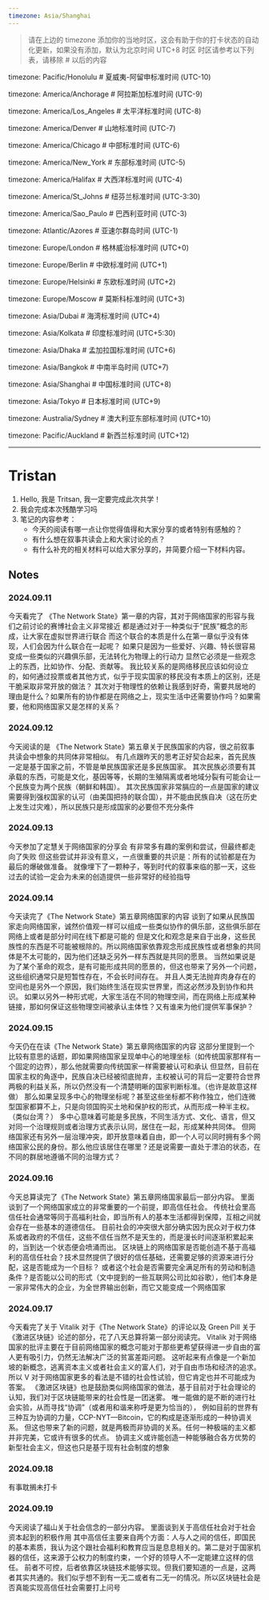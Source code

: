 ```yaml
---
timezone: Asia/Shanghai
---
```


> 请在上边的 timezone 添加你的当地时区，这会有助于你的打卡状态的自动化更新，如果没有添加，默认为北京时间 UTC+8 时区
> 时区请参考以下列表，请移除 # 以后的内容

timezone: Pacific/Honolulu # 夏威夷-阿留申标准时间 (UTC-10)

timezone: America/Anchorage # 阿拉斯加标准时间 (UTC-9)

timezone: America/Los_Angeles # 太平洋标准时间 (UTC-8)

timezone: America/Denver # 山地标准时间 (UTC-7)

timezone: America/Chicago # 中部标准时间 (UTC-6)

timezone: America/New_York # 东部标准时间 (UTC-5)

timezone: America/Halifax # 大西洋标准时间 (UTC-4)

timezone: America/St_Johns # 纽芬兰标准时间 (UTC-3:30)

timezone: America/Sao_Paulo # 巴西利亚时间 (UTC-3)

timezone: Atlantic/Azores # 亚速尔群岛时间 (UTC-1)

timezone: Europe/London # 格林威治标准时间 (UTC+0)

timezone: Europe/Berlin # 中欧标准时间 (UTC+1)

timezone: Europe/Helsinki # 东欧标准时间 (UTC+2)

timezone: Europe/Moscow # 莫斯科标准时间 (UTC+3)

timezone: Asia/Dubai # 海湾标准时间 (UTC+4)

timezone: Asia/Kolkata # 印度标准时间 (UTC+5:30)

timezone: Asia/Dhaka # 孟加拉国标准时间 (UTC+6)

timezone: Asia/Bangkok # 中南半岛时间 (UTC+7)

timezone: Asia/Shanghai # 中国标准时间 (UTC+8)

timezone: Asia/Tokyo # 日本标准时间 (UTC+9)

timezone: Australia/Sydney # 澳大利亚东部标准时间 (UTC+10)

timezone: Pacific/Auckland # 新西兰标准时间 (UTC+12)

---

# Tristan

1. Hello, 我是 Tritsan, 我一定要完成此次共学！
2. 我会完成本次残酷学习吗
3. 笔记的内容参考：
   - 今天的阅读有哪一点让你觉得值得和大家分享的或者特别有感触的？
   - 有什么想在叙事共读会上和大家讨论的点？
   - 有什么补充的相关材料可以给大家分享的，并简要介绍一下材料内容。

## Notes

<!-- Content_START -->

### 2024.09.11

今天看完了 《The Network State》第一章的内容，其对于网络国家的形容与我们之前讨论的赛博社会主义非常接近
都是通过对于一种类似于“民族”概念的形成，让大家在虚拟世界进行联合
而这个联合的本质是什么在第一章似乎没有体现，人们会因为什么联合在一起呢？
如果只是因为一些爱好、兴趣、特长很容易变成一些类似的兴趣俱乐部，无法转化为物理上的行动力
显然它必须是一些观念上的东西，比如协作、分配、贡献等。
我比较关系的是网络移民应该如何设立的，如何通过投票或者其他方式，似乎于现实国家的移民没有本质上的区别，还是干脆采取非常开放的做法？
其次对于物理性的依赖让我感到好奇，需要共居地的理由是什么？如果所有的协作都是在网络之上，现实生活中还需要协作吗？如果需要，他和网络国家又是怎样的关系？

### 2024.09.12
今天阅读的是 《The Network State》第五章关于民族国家的内容，很之前叙事共读会中想象的共同体非常相似。
有几点跟昨天的思考正好契合起来，首先民族一定是基于国家之前，不管是单民族国家还是多民族国家。
其次民族必须要有其承载的东西，可能是文化，基因等等，长期的生殖隔离或者地域分裂有可能会让一个民族变为两个民族（朝鲜和韩国）。
其次民族国家非常膈应的一点是国家的建议需要得到强权国家的认可（由美国把持的联合国），并不能由民族自决（这在历史上发生过灾难），所以民族只是形成国家的必要但不充分条件

### 2024.09.13
今天参加了定慧关于网络国家的分享会
有非常多有趣的案例和尝试，但最终都走向了失败
但这些尝试并非没有意义，一点很重要的共识是：所有的试验都是在为最后的爆破做准备。
就像埋下了一颗种子，等到时代的叙事来临的那一天，这些过去的试验一定会为未来的创造提供一些非常好的经验指导

### 2024.09.14
今天读完了《The Network State》第五章网络国家的内容
谈到了如果从民族国家走向网络国家，诚然价值观一样可以组成一些类似协作的俱乐部，这些俱乐部在网络上或者是部分时间在线下都是可能的
但是文化和观念是来自于出身，这些民族性的东西是不可能被根除的。所以网络国家依靠观念形成民族性或者想象的共同体是不太可能的，因为他们还缺乏另外一样东西就是共同的愿景。
当然如果说是为了某个革命的观念，是有可能形成共同的愿景的，但这也带来了另外一个问题，这些组织通常只是短暂性存在，不会长时间存在。
并且人类无法抛弃肉身存在的空间也是另外一个原因，我们始终生活在现实世界里，而这必然涉及到协作和共识。
如果以另外一种形式呢，大家生活在不同的物理空间，而在网络上形成某种链接，那如何保证这些物理空间被承认主体性？又有谁来为他们提供军事保护？

### 2024.09.15
今天仍在在读《The Network State》第五章网络国家的内容
这部分里提到一个比较有意思的话题，即如果网络国家呈现单中心的地理坐标（如传统国家那样有一个固定的边界），那么他就需要向传统国家一样需要被认可和承认
但显然，目前在国家主权的角逐中，民族自决已经被彻底抛弃，主权被认可的背后一定要符合世界两极的利益关系，所以仍然没有一个清楚明晰的国家判断标准。（也许是故意这样做）
那么如果呈现多中心的物理坐标呢？甚至这些坐标都不称作独立，他们连微型国家都算不上，只是向领国购买土地和保护权的形式，从而形成一种半主权。（类似台湾？）
多中心意味着可能是多民族，不同生活方式、文化、语言，但又对同一个治理规则或者治理方式表示认同，居住在一起，形成某种共同体。
但网络国家还有另外一层治理冲突，即开放意味着自由，即一个人可以同时拥有多个网络国家公民的身份。那么他应该居住在哪里？还是说需要一直处于漂泊的状态，在不同的群居地遵循不同的治理方式？

### 2024.09.16
今天总算读完了《The Network State》第五章网络国家最后一部分内容。
里面谈到了一个网络国家成立的非常重要的一个前提，即高信任社会。
传统社会里高信任社会通常等同于高福利社会，即当所有人的基本生活都得到保障，互相之间就会存在一些基本的道德信任。
目前社会的冲突很大部分确实因为民众对于权力体系或者政府的不信任，这些不信任当然不是天生的，而是漫长时间逐渐积累起来的，当到达一个状态便会喷涌而出。
区块链上的网络国家是否能创造不基于高福利的高信任社会？技术显然提供了很好的信任基础，还需要足够的资源来进行分配，这是否能成为一个目标？
或者这个社会是否需要完全满足所有的劳动和制造条件？是否能以公司的形式（文中提到的一些互联网公司比如谷歌），他们本身是一家非常伟大的企业，为全世界输出创新，而它又能变成一个网络国家

### 2024.09.17
今天看完了关于 Vitalik 对于《The Network State》的评论以及 Green Pill 关于《激进区块链》论述的部分，花了八天总算将第一部分阅读完。
Vitalik 对于网络国家的批评主要在于目前网络国家的概念可能对于那些更希望获得进一步自由的富人更有吸引力，仍然无法解决广泛的贫富差距问题。
这听起来有点像是一个新加坡的新概念，逃离资本主义或者社会主义的富人们，对于自由市场和经济的追求。
所以 V 对于网络国家更多的看法是不错的社会性试验，但它肯定也并不可能成为答案。
《激进区块链》也是鼓励类似网络国家的做法，基于目前对于社会理论的认知，我们对于区块链能带来的社会性是一团迷雾。
唯一能做的是不断的进行社会实验，从而寻找“协调”（或者用和谐来称呼是更为恰当的），
例如目前的世界有三种互为协调的力量，CCP-NYT—Bitcoin，它的构成是逐渐形成的一种协调关系。
但这也带来了新的问题，就是两极而非协调的关系。任何一种极端的主义都并非完美，它或许有很多的优点。
协调主义或许能创造一种能够融合各方优势的新型社会主义，但这也只是基于现有社会制度的想象

### 2024.09.18
有事耽搁未打卡

### 2024.09.19
今天阅读了福山关于社会信念的一部分内容。
里面谈到关于高信任社会对于社会资本起到的积极作用
其中高信任主要来自两个方面：人与人之间的信任，即国民的基本素质，我认为这个跟社会福利和教育应当是息息相关的。第二是对于国家机器的信任，这来源于公权力的制度约束，一个好的领导人不一定能建立这样的信任。
前者不可控，后者依靠区块链技术能够实现。但我们要知道的一点是，这两者其实共通的。我们似乎想不到有一无二或者有二无一的情况。所以区块链社会是否真能实现高信任社会需要打上问号

<!-- Content_END -->
